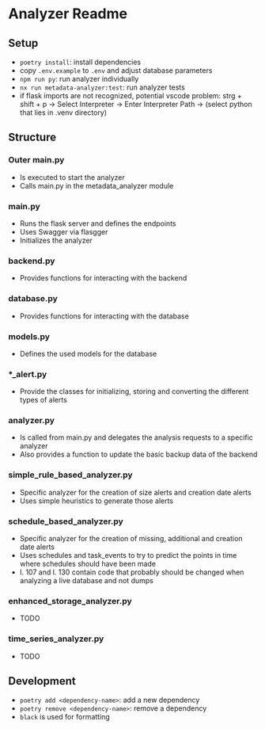 # Analyzer Readme
## Setup
- `poetry install`: install dependencies
- copy `.env.example` to `.env` and adjust database parameters
- `npm run py`: run analyzer individually
- `nx run metadata-analyzer:test`: run analyzer tests
- if flask imports are not recognized, potential vscode problem: strg + shift + p -> Select Interpreter -> Enter Interpreter Path -> (select python that lies in .venv directory)

## Structure
### Outer main.py
- Is executed to start the analyzer
- Calls main.py in the metadata_analyzer module

### main.py
- Runs the flask server and defines the endpoints
- Uses Swagger via flasgger
- Initializes the analyzer

### backend.py
- Provides functions for interacting with the backend

### database.py
- Provides functions for interacting with the database

### models.py
- Defines the used models for the database

### *_alert.py
- Provide the classes for initializing, storing and converting the different types of alerts

### analyzer.py
- Is called from main.py and delegates the analysis requests to a specific analyzer
- Also provides a function to update the basic backup data of the backend

### simple_rule_based_analyzer.py
- Specific analyzer for the creation of size alerts and creation date alerts 
- Uses simple heuristics to generate those alerts

### schedule_based_analyzer.py
- Specific analyzer for the creation of missing, additional and creation date alerts
- Uses schedules and task_events to try to predict the points in time where schedules should have been made
- l. 107 and l. 130 contain code that probably should be changed when analyzing a live database and not dumps

### enhanced_storage_analyzer.py
- TODO

### time_series_analyzer.py
- TODO

## Development
- `poetry add <dependency-name>`: add a new dependency
- `poetry remove <dependency-name>`: remove a dependency
- `black` is used for formatting
